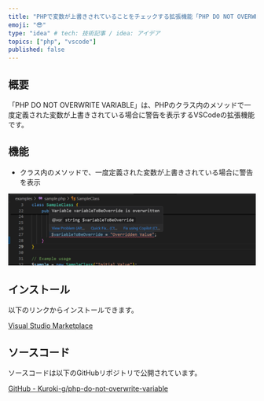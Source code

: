 ```yaml
---
title: "PHPで変数が上書きされていることをチェックする拡張機能「PHP DO NOT OVERWRITE VARIABLE」の作成"
emoji: "😎"
type: "idea" # tech: 技術記事 / idea: アイデア
topics: ["php", "vscode"]
published: false
---
```


## 概要

「PHP DO NOT OVERWRITE VARIABLE」は、PHPのクラス内のメソッドで一度定義された変数が上書きされている場合に警告を表示するVSCodeの拡張機能です。

## 機能

- クラス内のメソッドで、一度定義された変数が上書きされている場合に警告を表示

![「PHP DO NOT OVERWRITE VARIABLE」の使用時の画像]( /images/php-do-not-overwrite-variable/ext-image.png)


## インストール

以下のリンクからインストールできます。

[Visual Studio Marketplace](https://marketplace.visualstudio.com/items?itemName=Kuroki-g.php-do-not-overwrite-variable)

## ソースコード

ソースコードは以下のGitHubリポジトリで公開されています。

[GitHub - Kuroki-g/php-do-not-overwrite-variable](https://github.com/Kuroki-g/php-do-not-overwrite-variable)
